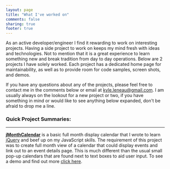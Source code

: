 ```yaml
---
layout: page
title: "What I've worked on"
comments: false
sharing: true
footer: true
---
```


As an active developer/engineer I find it rewarding to work on interesting projects. Having a side project to work on keeps my mind fresh with ideas and technologies. Not to mention that it is a great experience to learn something new and break tradition from day to day operations. Below are 2 projects I have solely worked. Each project has a dedicated home page for maintainability, as well as to provide room for code samples, screen shots, and demos.

If you have any questions about any of the projects, please feel free to contact me in the comments below or email at [kyle.leneau@gmail.com](mailto:kyle.leneau@gmail.com). I am usually always on the lookout for a new project or two, if you have something in mind or would like to see anything below expanded, don't be afraid to drop me a line.

### Quick Project Summaries:

* * *

**[jMonthCalendar](/portfolio/jmonthcalendar/)** is a basic full month display calendar that I wrote to learn [jQuery](http://jquery.com) and beef up on my JavaScript skills. The requirement of this project was to create full month view of a calendar that could display events and link out to an event details page.  This is much different than the usual small pop-up calendars that are found next to text boxes to aid user input. To see a demo and find out more [click here](/portfolio/jmonthcalendar/).
